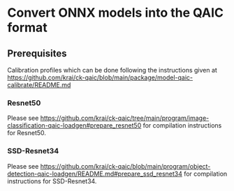 # Convert ONNX models into the QAIC format

## Prerequisites
Calibration profiles which can be done following the instructions given at https://github.com/krai/ck-qaic/blob/main/package/model-qaic-calibrate/README.md

### Resnet50
Please see https://github.com/krai/ck-qaic/tree/main/program/image-classification-qaic-loadgen#prepare_resnet50 for compilation instructions for Resnet50.

### SSD-Resnet34
Please see https://github.com/krai/ck-qaic/blob/main/program/object-detection-qaic-loadgen/README.md#prepare_ssd_resnet34 for compilation instructions for SSD-Resnet34.
